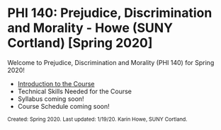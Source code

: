 # PHI 140: Prejudice, Discrimination and Morality - Howe (SUNY Cortland) [Spring 2020]

Welcome to Prejudice, Discrimination and Morality (PHI 140) for Spring 2020! 

- [Introduction to the Course](introduction.md)
- Technical Skills Needed for the Course
- Syllabus coming soon! 
- Course Schedule coming soon! 

<small>Created: Spring 2020. Last updated: 1/19/20. Karin Howe, SUNY Cortland.</small>
